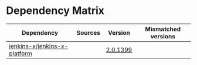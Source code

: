 # Dependency Matrix

Dependency | Sources | Version | Mismatched versions
---------- | ------- | ------- | -------------------
[jenkins-x/jenkins-x-platform](https://github.com/jenkins-x/jenkins-x-platform) |  | [2.0.1399](https://github.com/jenkins-x/jenkins-x-platform/releases/tag/v2.0.1399) | 
